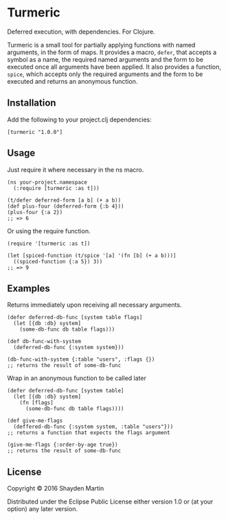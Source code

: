 # Turmeric

Deferred execution, with dependencies. For Clojure.

Turmeric is a small tool for partially applying functions with named arguments,
in the form of maps. It provides a macro, `defer`, that accepts a symbol as a name,
the required named arguments and the form to be executed once all arguments
have been applied. It also provides a function, `spice`, which accepts only
the required arguments and the form to be executed and returns an anonymous function.

## Installation

Add the following to your project.clj dependencies:
```
[turmeric "1.0.0"]
```

## Usage

Just require it where necessary in the ns macro.
```
(ns your-project.namespace
  (:require [turmeric :as t]))

(t/defer deferred-form [a b] (+ a b))
(def plus-four (deferred-form {:b 4}))
(plus-four {:a 2})
;; => 6
```

Or using the require function.
```
(require '[turmeric :as t])

(let [spiced-function (t/spice '[a] '(fn [b] (+ a b)))]
  ((spiced-function {:a 5}) 3))
;; => 9
```

## Examples

Returns immediately upon receiving all necessary arguments.
```
(defer deferred-db-func [system table flags]
  (let [{db :db} system]
    (some-db-func db table flags)))

(def db-func-with-system
  (deferred-db-func {:system system}))

(db-func-with-system {:table "users", :flags {})
;; returns the result of some-db-func
```

Wrap in an anonymous function to be called later
```
(defer deferred-db-func [system table]
  (let [{db :db} system]
    (fn [flags]
      (some-db-func db table flags))))

(def give-me-flags
  (deffered-db-func {:system system, :table "users"}))
;; returns a function that expects the flags argument

(give-me-flags {:order-by-age true})
;; returns the result of some-db-func
```

## License

Copyright © 2016 Shayden Martin

Distributed under the Eclipse Public License either version 1.0 or (at
your option) any later version.

